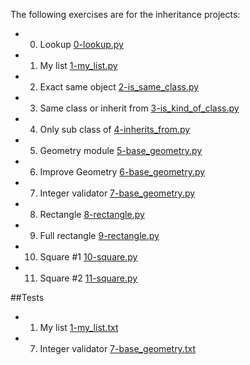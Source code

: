 The following exercises are for the inheritance projects:
* 0. Lookup [0-lookup.py](./0-lookup.py)
* 1. My list [1-my_list.py](./1-my_list.py)
* 2. Exact same object [2-is_same_class.py](./2-is_same_class.py)
* 3. Same class or inherit from [3-is_kind_of_class.py](./3-is_kind_of_class.py)
* 4. Only sub class of [4-inherits_from.py](./4-inherits_from.py)
* 5. Geometry module [5-base_geometry.py](./5-base_geometry.py)
* 6. Improve Geometry [6-base_geometry.py](./6-base_geometry.py)
* 7. Integer validator [7-base_geometry.py](./7-base_geometry.py)
* 8. Rectangle [8-rectangle.py](./8-rectangle.py)
* 9. Full rectangle [9-rectangle.py](./9-rectangle.py)
* 10. Square #1 [10-square.py](./10-square.py)
* 11. Square #2 [11-square.py](./11-square.py)

##Tests
* 1. My list [1-my_list.txt](./tests/1-my_list.txt)
* 7. Integer validator [7-base_geometry.txt](./tests/7-base_geometry.txt)
